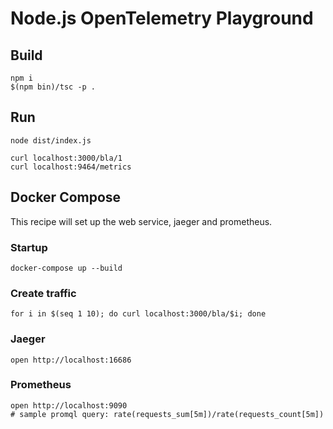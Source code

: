 # Node.js OpenTelemetry Playground

## Build

```
npm i
$(npm bin)/tsc -p .
```

## Run

```
node dist/index.js
```

```
curl localhost:3000/bla/1
curl localhost:9464/metrics
```

## Docker Compose

This recipe will set up the web service, jaeger and prometheus.

### Startup

```
docker-compose up --build
```

### Create traffic

```
for i in $(seq 1 10); do curl localhost:3000/bla/$i; done 
```

### Jaeger

```
open http://localhost:16686
```

### Prometheus

```
open http://localhost:9090
# sample promql query: rate(requests_sum[5m])/rate(requests_count[5m])
```
